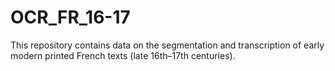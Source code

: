 # OCR_FR_16-17
This repository contains data on the segmentation and transcription of early modern printed French texts (late 16th–17th centuries).
